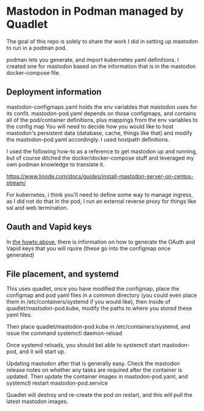 # Mastodon in Podman managed by Quadlet

The goal of this repo is solely to share the work I did in setting up mastodon to run in a podman pod.  

podman lets you generate, and import kubernetes yaml definitions.  I created one for mastodon based on the information that is in the mastodon docker-compose file.  

## Deployment information

mastodon-configmaps.yaml holds the env variables that mastodon uses for its confit.
mastodon-pod.yaml depends on those configmaps, and contains all of the pod/container definitions, plus mappings from the env variables to the config map
You will need to decide how you would like to host mastodon's persistent data (database, cache, things like that) and modify the mastodon-pod.yaml accordingly.  I used hostpath definitions.

I used the following how-to as a reference to get mastodon up and running, but of course ditched the docker/docker-compose stuff and leveraged my own podman knowledge to translate it.  

<https://www.linode.com/docs/guides/install-mastodon-server-on-centos-stream/>

For kubernetes, i think you'll need to define some way to manage ingress, as I did not do that in the pod, I run an external reverse proxy for things like ssl and web termination.  

## Oauth and Vapid keys

In [the howto above](https://www.linode.com/docs/guides/install-mastodon-server-on-centos-stream/), there is information on how to generate the OAuth and Vapid keys that you will rquire (these go into the configmap once generated)

## File placement, and systemd

This uses quadlet, once you have modified the configmap, place the configmap and pod yaml files in a common directory (you could even place them in /etc/containers/systemd if you would like), then inside of quadlet/mastodon-pod.kube, modify the paths to where you stored these yaml files.

Then place quadlet/mastodon-pod.kube in /etc/containers/systemd, and issue the command systemctl daemon-reload

Once systemd reloads, you should bel able to systemctl start mastodon-pod, and it will start up.

Updating mastodon after that is generally easy.  Check the mastodon release notes on whether any tasks are required after the container is updated.  Then update the container images in mastodon-pod.yaml, and systemctl restart mastodon-pod.service

Quadlet will destroy and re-create the pod on restart, and this will pull the latest mastodon images.
